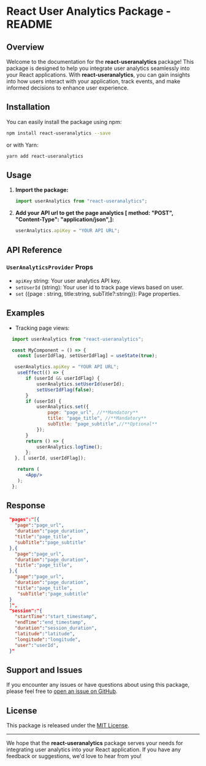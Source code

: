 # React User Analytics Package - README

## Overview

Welcome to the documentation for the **react-useranalytics** package! This package is designed to help you integrate user analytics seamlessly into your React applications. With **react-useranalytics**, you can gain insights into how users interact with your application, track events, and make informed decisions to enhance user experience.

## Installation

You can easily install the package using npm:

```bash
npm install react-useranalytics --save
```

or with Yarn:

```bash
yarn add react-useranalytics
```

## Usage

1. **Import the package:**

   ```jsx
   import userAnalytics from "react-useranalytics";
   ```

2. **Add your API url to get the page analytics [ method: "POST", "Content-Type": "application/json",]:**

   ```jsx
   userAnalytics.apiKey = "YOUR API URL";
   ```


## API Reference

### `UserAnalyticsProvider` Props

- `apiKey` string: Your user analytics API key.
- `setUserId` (string): Your user id to track page views based on user.
- `set` ({page : string, title:string, subTitle?:string}): Page properties.



## Examples

- Tracking page views:
 ```jsx
   import userAnalytics from "react-useranalytics";

   const MyComponent = () => {
     const [userIdFlag, setUserIdFlag] = useState(true);

    userAnalytics.apiKey = "YOUR API URL";
     useEffect(() => {
        if (userId && userIdFlag) {
            userAnalytics.setUserId(userId);
            setUserIdFlag(false);
        }
        if (userId) {
            userAnalytics.set({
                page: "page_url", //**Mandatory**
                title: "page_title", //**Mandatory**
                subTitle: "page_subtitle",//**Optional**
            });
        }
        return () => {
            userAnalytics.logTime();
        };
    }, [ userId, userIdFlag]);

     return (
        <App/>
     );
   };
   ```

## Response
 ```json
  "pages":"[{
    "page":"page_url",
    "duration":"page_duration",
    "title":"page_title",
    "subTitle":"page_subtitle"
  },{
    "page":"page_url",
    "duration":"page_duration",
    "title":"page_title",
  },{
    "page":"page_url",
    "duration":"page_duration",
    "title":"page_title",
     "subTitle":"page_subtitle"
  }
  ]",
  "session":"{
    "startTime":"start_timestamp",
    "endTime":"end_timestamp",
    "duration":"session_duration",
    "latitude":"latitude",
    "longitude":"longitude",
    "user":"userId",
  }"
 ```

## Support and Issues

If you encounter any issues or have questions about using this package, please feel free to [open an issue on GitHub](https://github.com/your-repo/react-useranalytics/issues).

## License

This package is released under the [MIT License](https://opensource.org/licenses/MIT).

---

We hope that the **react-useranalytics** package serves your needs for integrating user analytics into your React application. If you have any feedback or suggestions, we'd love to hear from you!